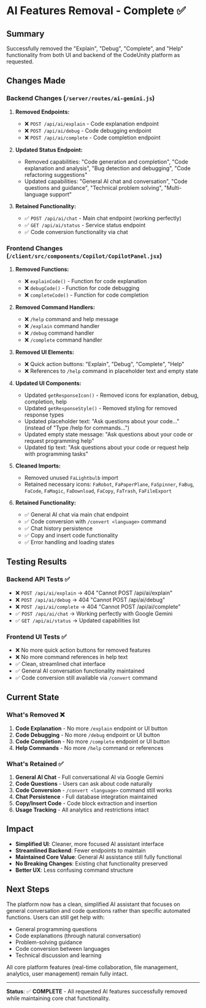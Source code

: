 # AI Features Removal - Complete ✅

## Summary
Successfully removed the "Explain", "Debug", "Complete", and "Help" functionality from both UI and backend of the CodeUnity platform as requested.

## Changes Made

### Backend Changes (`/server/routes/ai-gemini.js`)
1. **Removed Endpoints:**
   - ❌ `POST /api/ai/explain` - Code explanation endpoint
   - ❌ `POST /api/ai/debug` - Code debugging endpoint  
   - ❌ `POST /api/ai/complete` - Code completion endpoint

2. **Updated Status Endpoint:**
   - Removed capabilities: "Code generation and completion", "Code explanation and analysis", "Bug detection and debugging", "Code refactoring suggestions"
   - Updated capabilities: "General AI chat and conversation", "Code questions and guidance", "Technical problem solving", "Multi-language support"

3. **Retained Functionality:**
   - ✅ `POST /api/ai/chat` - Main chat endpoint (working perfectly)
   - ✅ `GET /api/ai/status` - Service status endpoint
   - ✅ Code conversion functionality via chat

### Frontend Changes (`/client/src/components/Copilot/CopilotPanel.jsx`)

1. **Removed Functions:**
   - ❌ `explainCode()` - Function for code explanation
   - ❌ `debugCode()` - Function for code debugging
   - ❌ `completeCode()` - Function for code completion

2. **Removed Command Handlers:**
   - ❌ `/help` command and help message
   - ❌ `/explain` command handler
   - ❌ `/debug` command handler
   - ❌ `/complete` command handler

3. **Removed UI Elements:**
   - ❌ Quick action buttons: "Explain", "Debug", "Complete", "Help"
   - ❌ References to `/help` command in placeholder text and empty state

4. **Updated UI Components:**
   - Updated `getResponseIcon()` - Removed icons for explanation, debug, completion, help
   - Updated `getResponseStyle()` - Removed styling for removed response types
   - Updated placeholder text: "Ask questions about your code..." (instead of "Type /help for commands...")
   - Updated empty state message: "Ask questions about your code or request programming help"
   - Updated tip text: "Ask questions about your code or request help with programming tasks"

5. **Cleaned Imports:**
   - Removed unused `FaLightbulb` import
   - Retained necessary icons: `FaRobot`, `FaPaperPlane`, `FaSpinner`, `FaBug`, `FaCode`, `FaMagic`, `FaDownload`, `FaCopy`, `FaTrash`, `FaFileExport`

6. **Retained Functionality:**
   - ✅ General AI chat via main chat endpoint
   - ✅ Code conversion with `/convert <language>` command
   - ✅ Chat history persistence
   - ✅ Copy and insert code functionality
   - ✅ Error handling and loading states

## Testing Results

### Backend API Tests ✅
- ❌ `POST /api/ai/explain` → 404 "Cannot POST /api/ai/explain"
- ❌ `POST /api/ai/debug` → 404 "Cannot POST /api/ai/debug"  
- ❌ `POST /api/ai/complete` → 404 "Cannot POST /api/ai/complete"
- ✅ `POST /api/ai/chat` → Working perfectly with Google Gemini
- ✅ `GET /api/ai/status` → Updated capabilities list

### Frontend UI Tests ✅
- ❌ No more quick action buttons for removed features
- ❌ No more command references in help text
- ✅ Clean, streamlined chat interface
- ✅ General AI conversation functionality maintained
- ✅ Code conversion still available via `/convert` command

## Current State

### What's Removed ❌
1. **Code Explanation** - No more `/explain` endpoint or UI button
2. **Code Debugging** - No more `/debug` endpoint or UI button  
3. **Code Completion** - No more `/complete` endpoint or UI button
4. **Help Commands** - No more `/help` command or references

### What's Retained ✅
1. **General AI Chat** - Full conversational AI via Google Gemini
2. **Code Questions** - Users can ask about code naturally
3. **Code Conversion** - `/convert <language>` command still works
4. **Chat Persistence** - Full database integration maintained
5. **Copy/Insert Code** - Code block extraction and insertion
6. **Usage Tracking** - All analytics and restrictions intact

## Impact
- **Simplified UI**: Cleaner, more focused AI assistant interface
- **Streamlined Backend**: Fewer endpoints to maintain
- **Maintained Core Value**: General AI assistance still fully functional
- **No Breaking Changes**: Existing chat functionality preserved
- **Better UX**: Less confusing command structure

## Next Steps
The platform now has a clean, simplified AI assistant that focuses on general conversation and code questions rather than specific automated functions. Users can still get help with:

- General programming questions
- Code explanations (through natural conversation)
- Problem-solving guidance
- Code conversion between languages
- Technical discussion and learning

All core platform features (real-time collaboration, file management, analytics, user management) remain fully intact.

---

**Status**: ✅ **COMPLETE** - All requested AI features successfully removed while maintaining core chat functionality.
